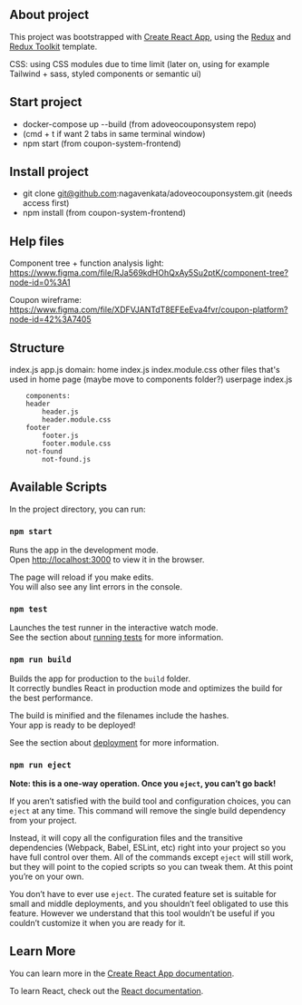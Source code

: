 ## About project
This project was bootstrapped with [Create React App](https://github.com/facebook/create-react-app), using the [Redux](https://redux.js.org/) and [Redux Toolkit](https://redux-toolkit.js.org/) template.

CSS: using CSS modules due to time limit (later on, using for example Tailwind + sass, styled components or semantic ui)

## Start project
- docker-compose up --build (from adoveocouponsystem repo)
- (cmd + t if want 2 tabs in same terminal window)
- npm start (from coupon-system-frontend)

## Install project
- git clone git@github.com:nagavenkata/adoveocouponsystem.git (needs access first)
- npm install (from coupon-system-frontend)

## Help files
Component tree + function analysis light: https://www.figma.com/file/RJa569kdHOhQxAy5Su2ptK/component-tree?node-id=0%3A1

Coupon wireframe: https://www.figma.com/file/XDFVJANTdT8EFEeEva4fvr/coupon-platform?node-id=42%3A7405

## Structure
index.js 
    app.js
        domain: 
        home
            index.js
            index.module.css
            other files that's used in home page (maybe move to components folder?)
        userpage
            index.js

        components:
        header
            header.js
            header.module.css
        footer
            footer.js
            footer.module.css
        not-found
            not-found.js
        








## Available Scripts

In the project directory, you can run:

### `npm start`

Runs the app in the development mode.<br />
Open [http://localhost:3000](http://localhost:3000) to view it in the browser.

The page will reload if you make edits.<br />
You will also see any lint errors in the console.

### `npm test`

Launches the test runner in the interactive watch mode.<br />
See the section about [running tests](https://facebook.github.io/create-react-app/docs/running-tests) for more information.

### `npm run build`

Builds the app for production to the `build` folder.<br />
It correctly bundles React in production mode and optimizes the build for the best performance.

The build is minified and the filenames include the hashes.<br />
Your app is ready to be deployed!

See the section about [deployment](https://facebook.github.io/create-react-app/docs/deployment) for more information.

### `npm run eject`

**Note: this is a one-way operation. Once you `eject`, you can’t go back!**

If you aren’t satisfied with the build tool and configuration choices, you can `eject` at any time. This command will remove the single build dependency from your project.

Instead, it will copy all the configuration files and the transitive dependencies (Webpack, Babel, ESLint, etc) right into your project so you have full control over them. All of the commands except `eject` will still work, but they will point to the copied scripts so you can tweak them. At this point you’re on your own.

You don’t have to ever use `eject`. The curated feature set is suitable for small and middle deployments, and you shouldn’t feel obligated to use this feature. However we understand that this tool wouldn’t be useful if you couldn’t customize it when you are ready for it.

## Learn More

You can learn more in the [Create React App documentation](https://facebook.github.io/create-react-app/docs/getting-started).

To learn React, check out the [React documentation](https://reactjs.org/).
